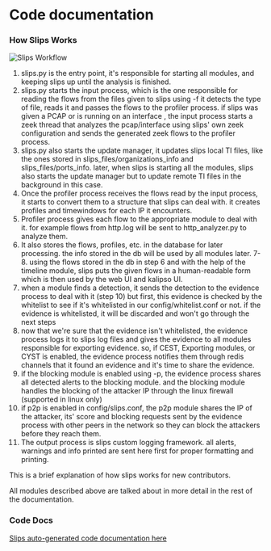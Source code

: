 # Code documentation

### How Slips Works

<img src="https://raw.githubusercontent.com/stratosphereips/StratosphereLinuxIPS/develop/docs/images/slips_workflow.png" title="Slips Workflow">

1. slips.py is the entry point, it's responsible for starting all modules, and keeping slips up until the analysis is finished.
2. slips.py starts the input process, which is the one responsible for reading the flows from the files given to slips using -f 
it detects the type of file, reads it and passes the flows to the profiler process. if slips was given a PCAP or is running on an interface
, the input process starts a zeek thread that analyzes the pcap/interface using slips' own zeek configuration and sends the generated zeek
flows to the profiler process.  
3. slips.py also starts the update manager, it updates slips local TI files, like the ones stored in slips_files/organizations_info and slips_files/ports_info.
later, when slips is starting all the modules, slips also starts the update manager but to update remote TI files in the background in this case.
4. Once the profiler process receives the flows read by the input process, it starts to convert them to a structure that slips can deal with. 
it creates profiles and timewindows for each IP it encounters.
5. Profiler process gives each flow to the appropriate module to deal with it. for example flows from http.log will be sent to http_analyzer.py 
to analyze them.
6. It also stores the flows, profiles, etc. in the database for later processing. the info stored in the db will be used by all modules later.
7-8. using the flows stored in the db in step 6 and with the help of the timeline module, slips puts the given flows in a human-readable form which is 
then used by the web UI and kalipso UI.
9. when a module finds a detection, it sends the detection to the evidence process to deal with it (step 10) but first, this evidence is checked by the whitelist to see if it's
whitelisted in our config/whitelist.conf or not. if the evidence is whitelisted, it will be discarded and won't go through the next steps
10. now that we're sure that the evidence isn't whitelisted, the evidence process logs it to slips log files and gives the evidence to all modules responsible for exporting
evidence. so, if CEST, Exporting modules, or CYST is enabled, the evidence process notifies them
through redis channels that it found an evidence and it's time to share the evidence.
11. if the blocking module is enabled using -p, the evidence process shares all detected alerts to the blocking module. and the blocking module handles
the blocking of the attacker IP through the linux firewall (supported in linux only)
12. if p2p is enabled in config/slips.conf, the p2p module shares the IP of the attacker, its' score and blocking requests sent by the evidence process 
with other peers in the network so they can block the attackers before they reach them.
13. The output process is slips custom logging framework. all alerts, warnings and info printed are sent here first for proper formatting and printing.

This is a brief explanation of how slips works for new contributors.

All modules described above are talked about in more detail in the rest of the documentation. 


### Code Docs

[Slips auto-generated code documentation here](https://stratosphereips.github.io/StratosphereLinuxIPS/files.html)
